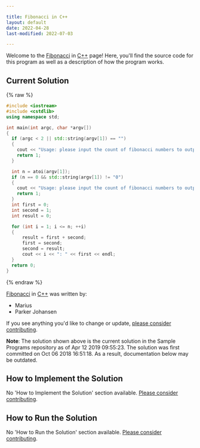 ```yaml
---

title: Fibonacci in C++
layout: default
date: 2022-04-28
last-modified: 2022-07-03

---
```


Welcome to the [Fibonacci](https://sampleprograms.io/projects/fibonacci) in [C++](https://sampleprograms.io/languages/c-plus-plus) page! Here, you'll find the source code for this program as well as a description of how the program works.

## Current Solution

{% raw %}

```c++
#include <iostream>
#include <cstdlib>
using namespace std;

int main(int argc, char *argv[])
{
  if (argc < 2 || std::string(argv[1]) == "")
  {
    cout << "Usage: please input the count of fibonacci numbers to output" << endl;
    return 1;
  }

  int n = atoi(argv[1]);
  if (n == 0 && std::string(argv[1]) != "0")
  {
    cout << "Usage: please input the count of fibonacci numbers to output" << endl;
    return 1;
  }
  int first = 0;
  int second = 1;
  int result = 0;

  for (int i = 1; i <= n; ++i)
  {
      result = first + second;
      first = second;
      second = result;
      cout << i << ": " << first << endl;
  }
  return 0;
}
```

{% endraw %}

[Fibonacci](https://sampleprograms.io/projects/fibonacci) in [C++](https://sampleprograms.io/languages/c-plus-plus) was written by:

- Marius
- Parker Johansen

If you see anything you'd like to change or update, [please consider contributing](https://github.com/TheRenegadeCoder/sample-programs).

**Note**: The solution shown above is the current solution in the Sample Programs repository as of Apr 12 2019 09:55:23. The solution was first committed on Oct 06 2018 16:51:18. As a result, documentation below may be outdated.

## How to Implement the Solution

No 'How to Implement the Solution' section available. [Please consider contributing](https://github.com/TheRenegadeCoder/sample-programs-website).

## How to Run the Solution

No 'How to Run the Solution' section available. [Please consider contributing](https://github.com/TheRenegadeCoder/sample-programs-website).